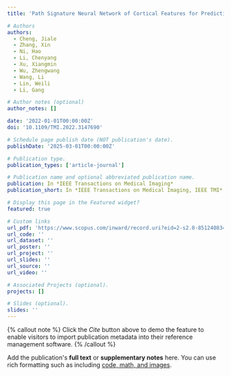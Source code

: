 ```yaml
---
title: 'Path Signature Neural Network of Cortical Features for Prediction of Infant Cognitive Scores'

# Authors
authors:
  - Cheng, Jiale
  - Zhang, Xin
  - Ni, Hao
  - Li, Chenyang
  - Xu, Xiangmin
  - Wu, Zhengwang
  - Wang, Li
  - Lin, Weili
  - Li, Gang

# Author notes (optional)
author_notes: []

date: '2022-01-01T00:00:00Z'
doi: '10.1109/TMI.2022.3147690'

# Schedule page publish date (NOT publication's date).
publishDate: '2025-03-01T00:00:00Z'

# Publication type.
publication_types: ['article-journal']

# Publication name and optional abbreviated publication name.
publication: In *IEEE Transactions on Medical Imaging*
publication_short: In *IEEE Transactions on Medical Imaging, IEEE TMI*

# Display this page in the Featured widget?
featured: true

# Custom links
url_pdf: 'https://www.scopus.com/inward/record.uri?eid=2-s2.0-85124083495&doi=10.1109%2fTMI.2022.3147690&partnerID=40&md5=0f14126da3853ecaedea92bb89d1f22c'
url_code: ''
url_dataset: ''
url_poster: ''
url_project: ''
url_slides: ''
url_source: ''
url_video: ''

# Associated Projects (optional).
projects: []

# Slides (optional).
slides: ''
---
```


{% callout note %}
Click the _Cite_ button above to demo the feature to enable visitors to import publication metadata into their reference management software.
{% /callout %}

Add the publication's **full text** or **supplementary notes** here. You can use rich formatting such as including [code, math, and images](https://docs.hugoblox.com/content/writing-markdown-latex/).
